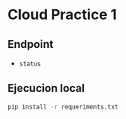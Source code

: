 # Cloud Practice 1

## Endpoint
- `status`

## Ejecucion local 
```bash
pip install -r requeriments.txt
